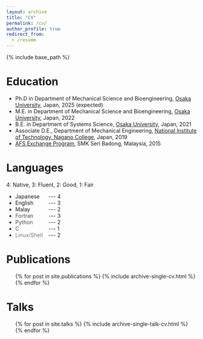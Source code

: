 ```yaml
---
layout: archive
title: "CV"
permalink: /cv/
author_profile: true
redirect_from:
  - /resume
---
```


{% include base_path %}

Education
======
* Ph.D in Department of Mechanical Science and Bioengineering, [Osaka University][ou], Japan, 2025 (expected)
* M.E. in Department of Mechanical Science and Bioengineering, [Osaka University][ou], Japan, 2022
* B.E. in Department of Systems Science, [Osaka University][ou], Japan, 2021
* Associate D.E., Department of Mechanical Engineering, [National Institute of Technology, Nagano College][nitc], Japan, 2019
* [AFS Exchange Program][afs], SMK Seri Badong, Malaysia, 2015
  
Languages
======

4: Native, 3: Fluent, 2: Good, 1: Fair
* <span style="color: #171717; display: inline-block; width: 6em; "> Japanese     </span> --- 4
* <span style="color: #171717; display: inline-block; width: 6em; "> English      </span> --- 3
* <span style="color: #171717; display: inline-block; width: 6em; "> Malay        </span> --- 2
* <span style="color: #4a4a4a; display: inline-block; width: 6em; "> Fortran      </span> --- 3
* <span style="color: #4a4a4a; display: inline-block; width: 6em; "> Python       </span> --- 2
* <span style="color: #4a4a4a; display: inline-block; width: 6em; "> C            </span> --- 1
* <span style="color: #787878; display: inline-block; width: 6em; "> Linux/Shell  </span> --- 2

Publications
======
  <ul>{% for post in site.publications %}
    {% include archive-single-cv.html %}
  {% endfor %}</ul>
  
Talks
======
  <ul>{% for post in site.talks %}
    {% include archive-single-talk-cv.html %}
  {% endfor %}</ul>
  
[ou]:https://www.osaka-u.ac.jp/en
[nitc]:https://www.nagano-nct.ac.jp/english/index.php
[afs]:https://afs.org/
